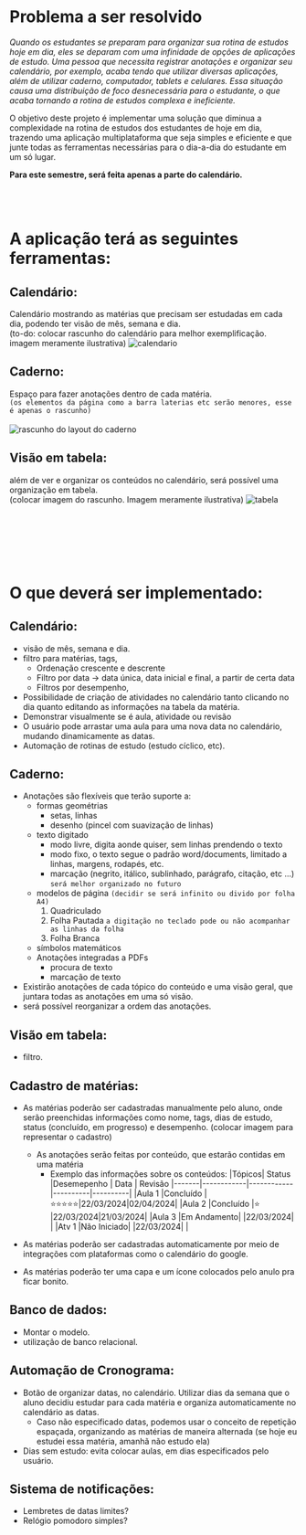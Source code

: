 # Problema a ser resolvido
_Quando os estudantes se preparam para organizar sua rotina de estudos hoje em dia, eles se deparam com uma infinidade de opções de aplicações de estudo. Uma pessoa que necessita registrar anotações e organizar seu calendário, por exemplo, acaba tendo que utilizar diversas aplicações, além de utilizar caderno, computador, tablets e celulares. Essa situação causa uma distribuição de foco desnecessária para o estudante, o que acaba tornando a rotina de estudos complexa e ineficiente._

O objetivo deste projeto é implementar uma solução que diminua a complexidade na rotina de estudos dos estudantes de hoje em dia, trazendo uma aplicação multiplataforma que seja simples e eficiente e que junte todas as ferramentas necessárias para o dia-a-dia do estudante em um só lugar.

**Para este semestre, será feita apenas a parte do calendário.**

<br>
<br>

# A aplicação terá as seguintes ferramentas:

## Calendário:

Calendário mostrando as matérias que precisam ser estudadas em cada dia, podendo ter visão de mês, semana e dia.
<br>
(to-do: colocar rascunho do calendário para melhor exemplificação. imagem meramente ilustrativa)
![calendario](https://github.com/potatoo14/ProjetoIntegrador/assets/128054406/ff3ffd05-c7e6-44f5-9459-435b2b4d4f4b)



## Caderno:
Espaço para fazer anotações dentro de cada matéria. 
<br>
`(os elementos da página como a barra laterias etc serão menores, esse é apenas o rascunho)`
<br>
<br>
![rascunho do layout do caderno](https://github.com/potatoo14/ProjetoIntegrador/assets/128054406/968daf80-8783-4a6e-a21c-bac80b2a6867)



## Visão em tabela:
além de ver e organizar os conteúdos no calendário, será possível uma organização em tabela.
<br>
(colocar imagem do rascunho. Imagem meramente ilustrativa)
![tabela](https://github.com/potatoo14/ProjetoIntegrador/assets/128054406/19d1a081-92bf-4cde-8cf9-dbc4f399e2a8)


<br>
<br>
<br>
<br>
<br>

# O que deverá ser implementado:

## Calendário:
- visão de mês, semana e dia.
- filtro para matérias, tags,
  - Ordenação crescente e descrente
  - Filtro por data → data única, data inicial e final, a partir de certa data
  - Filtros por desempenho,  
- Possibilidade de criação de atividades no calendário tanto clicando no dia quanto editando as informações na tabela da matéria.
- Demonstrar visualmente se é aula, atividade ou revisão
- O usuário pode arrastar uma aula para uma nova data no calendário, mudando dinamicamente as datas.
- Automação de rotinas de estudo (estudo cíclico, etc).

## Caderno:
 - Anotações são flexíveis que terão suporte a:
   - formas geométrias
     - setas, linhas 
     - desenho (pincel com suavização de linhas)
   - texto digitado
     - modo livre, digita aonde quiser, sem linhas prendendo o texto
     - modo fixo, o texto segue o padrão word/documents, limitado a linhas, margens, rodapés, etc.
     - marcação (negrito, itálico, sublinhado, parágrafo, citação, etc ...) `será melhor organizado no futuro`
   - modelos de página `(decidir se será infinito ou divido por folha A4)`
     1. Quadriculado
     2. Folha Pautada `a digitação no teclado pode ou não acompanhar as linhas da folha`
     3. Folha Branca
   - símbolos matemáticos
   - Anotações integradas a PDFs
       - procura de texto
      - marcação de texto
 - Existirão anotações de cada tópico do conteúdo e uma visão geral, que juntara todas as anotações em uma só visão.
 - será possível reorganizar a ordem das anotações.

## Visão em tabela:
- filtro.


## Cadastro de matérias:
- As matérias poderão ser cadastradas manualmente pelo aluno, onde serão preenchidas informações como nome, tags, dias de estudo, status (concluído, em progresso) e desempenho.
  (colocar imagem para representar o cadastro)
  - As anotações serão feitas por conteúdo, que estarão contidas em uma matéria
    - Exemplo das informações sobre os conteúdos:
        |Tópicos|   Status   |Desemepenho |  Data    | Revisão
        |-------|------------|------------|----------|----------|
        |Aula 1 |Concluído   |⭐⭐⭐⭐⭐|22/03/2024|02/04/2024|
        |Aula 2 |Concluído   |⭐          |22/03/2024|21/03/2024|
        |Aula 3 |Em Andamento|             |22/03/2024|         |
        |Atv 1  |Não Iniciado|             |22/03/2024|         |
    
- As matérias poderão ser cadastradas automaticamente por meio de integrações com plataformas como o calendário do google.
- As matérias poderão ter uma capa e um ícone colocados pelo anulo pra ficar bonito.


## Banco de dados:
- Montar o modelo.
- utilização de banco relacional.

## Automação de Cronograma:
  - Botão de organizar datas, no calendário. Utilizar dias da semana que o aluno decidiu estudar para cada matéria e organiza automaticamente no calendário as datas.
    - Caso não especificado datas, podemos usar o conceito de repetição espaçada, organizando as matérias de maneira alternada (se hoje eu estudei essa matéria, amanhã não estudo ela)
  - Dias sem estudo: evita colocar aulas, em dias especificados pelo usuário.

## Sistema de notificações:
- Lembretes de datas limites?
- Relógio pomodoro simples?




<!--

============================================================================================= Anotações antigas ==================================================================================================

## Ferramentas essenciais (finalizar até 16 de junho):
- Rascunho do Desing:
  - ![Modelo do Desing](https://github.com/potatoo14/ProjetoIntegrador/assets/100155926/b3a37016-3ccd-4d58-a88c-d573eb045ad5)
- **Interface de matéria (banco de dados)**
  - Informações em sua maioria adicionadas pelo usuário. Será criada um template em branco para incluir as informações
  - Informações da matéria:
    - nome
    - capa
    - data de início - data de conclusão
    - tag (para filtrar matérias)
  - Informações de cada conteúdo:
    - Exemplo:
      |Tópicos|   Status   |Desemepenho |  Data    | Revisão
      |-------|------------|------------|----------|----------|
      |Aula 1 |Concluído   |⭐⭐⭐⭐⭐|22/03/2024|02/04/2024|
      |Aula 2 |Concluído   |⭐          |22/03/2024|21/03/2024|
      |Aula 3 |Em Andamento|             |22/03/2024|         |
      |Atv 1  |Não Iniciado|             |22/03/2024|         |
    - tópicos
      - aulas/conteúdos e atividades
    - datas das aula e atividades → `pensar em como será feita as atividades, no mesmo campo das aulas ou em uma página diferente`
      - data única
      - data início e fim
      - datas alternadas/vários dias não seguidos (24, 27, 31, 02, etc...)
    - revisões
    - conclusão (não iniciado, em andamento, conclúido) → `talvez exista uma forma melhor, como usar o desempenho registrando a conclusão?`
    - desempenho (bom, medio, ruim)
    - datas de revisões (derivado de data das aulas + desempenho) `sistema mais complexo?`[^1]
      - ruim: +1
      - medio: +5
      - bom: +10
    - tempo de estudos previsto
    - dias de estudo da semana para a matéria (seg, ter, qua, qui ...), `irrelevante no cronograma cíclico`
    - tags → para filtras matérias
  - Opções de filtro e ordenação para exibir aulas/conteúdos específicos
    - Ordenação crescente e descrente
    - Filtro por data → data única, data inicial e final, a partir de certa data
    - + Filtros por desempenho, 
    - etc (novas implementações podem ser adicionadas aqui) <br>
      **Elementos opcionais (para futura adições):**
  - Horas que poderá estudar para o ciclo de estudos (usada na automação do ciclo)
    <br><br>
      
- **Calendário (associado as matérias)**
  - Adição de matérias a partir do próprio calendário
  - Demonstrar visualmente se é aula, atividade ou revisão
  - O usuário pode arrastar uma aula para uma nova data no calendário. Mudança dinâmica de datas.
  - Calendário por MÊS e SEMANA
  - ADICIONEM MAIS COISAS por favor 😉

## Funções para adicionar:
- **Automação de Cronograma**
  - Botão de organizar datas, no calendário. Utilizar dias da semana que o aluno decidiu estudar para cada matéria e organiza automaticamente no calendário as datas.
    - Caso não especificado datas, podemos usar o conceito de repetição espaçada, organizando as matérias de maneira alternada (se hoje eu estudei essa matéria, amanhã não estudo ela) `Isso não é ciclo, a matéria é estudada totalmente naquele dia, sem se importar com horas de estudo`
  - Cronograma será flexível:
    - O aluno tendo algum imprevisto, pode pedir pra que seja reorganizada as datas.
    - Caso não queira empurrar aulas para frente no calendário, pode apenas arrastar a matéria atrasada de forma manual.
  - Dias sem estudo: evita colocar aulas, em dias especificados pelo usuário.
  <br><br>
    
- **Coleta de Datas das Matérias e Atividades do IESB**
  - `Ideia em planejamento, tudo aqui é um esboço ...`
  - Coletar automaticamente as datas das atividades Google Classrom e Blackboard para incluir no cronograma
  - Podemos utilizar o documento PDF do planejamento de estudo, levando em conta que sempre usa a mesma formatação, coletar o texto e extrair as datas e nomes das aulas para automatizar a inclusão nas matérias
  - _A ideia pode se estender para outras universidades baseado no seu padrão de organização das datas de aulas e atividades. Trabalho específico, não há necessidade de aplicar._
  <br><br>
    
- **Caderno de Notas** ~~Me ajudem a compeltar aqui porque eu cansei 😿~~
  - Elementos:
    - formas geométrias
    - setas, linhas 
    - desenho (pincel) → `pode gerar uma nova aplicação completa, tipo o samsung notes ou xournal`
     - suavização de linhas
    - texto digitado
      - modo livre, digita aonde quiser, sem linhas prendendo o texto
      - modo fixo, o texto segue o padrão word/documents, limitado a linhas, margens, rodapés, etc.
      - marcação (negrito, itálico, sublinhado, parágrafo, citação, etc ...) `será melhor organizado no futuro`
    - modelos de página `(decidir se será infinito ou divido por folha A4)`
      1. Quadriculado
      2. Folha Pautada `a digitação no teclado pode ou não acompanhar as linhas da folha`
      3. Folha Branca
    - símbolos matemáticos
    - Anotações integradas a PDFs
      - procura de texto
      - marcação de texto
    <br><br>
    
- **Ciclo de Estudos**
  - `em andamento ...`
<br><br>
    
- **Sistema de Notificações**
  - `em andamento ...`
<br><br>
 
- **Organização compartilhada**
  - `em andamento ...`
<br><br>

## Requisitos e responsabilidades (ainda há dúvidas):
<sub>❗ talvez seja preciso alguém transitar entre os dois ou ir completamente para o front end<sub/>
- Backend: JavaScript, NodeJS, ExpressJS, Banco de dados relacional (SQL).
  - [Samuel](https://github.com/potatoo14)
  - [Rafael](https://github.com/rafasilva9537)
  - Stefisson
  - [Ian Miranda](https://github.com/IanSil)
- Frontend: HTML, CSS, Javascript, React.
  - [Pedro Henrique](https://github.com/hsousr)
  - Davi

## Dúvidas:
1. Como será armazenado as datas. Em que formato?
3. SQL seria realmente o correto neste caso? Existe a possibilide de usar MongoDB ou um fake backend?
   - uso de ORM ou SQL puro? 
5. O pessoal do frontend terá que aprender muito sobre Javascript? É possível manter apenas como foco HTML e CSS nesta parte? Se sim, é o ideal?

## Rodapé
[^1]: Podemos criar um cronograma mais complexo, pois aprendizado não é linear, revisões podem ser feitas apenas estudando uma matéria seguinte. Exemplo, revisões de derivadas e limites acontecem naturalmente ao decorrer do curso de cálculo, pois são blocos base das matérias seguintes. É preciso pensar em alguma forma viável de aplicar isso.
-->
